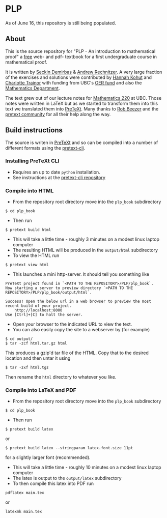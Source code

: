 # PLP

As of June 16, this repository is still being populated.

## About

This is the source repository for 
"PLP - An introduction to mathematical proof"
a [free](https://creativecommons.org/licenses/by-nc-sa/4.0/) web- and pdf- textbook for a first undergraduate course in mathematical proof. 

It is written by [Seckin Demirbas](https://personal.math.ubc.ca/~s.demirbas/) & [Andrew Rechnitzer](https://personal.math.ubc.ca/~andrewr/front_page.html). A very large fraction of the exercises and solutions were contributed by  [Hannah Kohut](https://www.math.ubc.ca/user/2920) and [Charlotte Trainor](https://www.math.ubc.ca/user/2576) with funding from UBC's [OER fund](https://oerfund.open.ubc.ca/) and also the [Mathematics Department](https://www.math.ubc.ca/).

The text grew out of our lecture notes for [Mathematics 220](https://www.calendar.ubc.ca/vancouver/courses.cfm?page=code&code=MATH#220) at UBC. Those notes were written in LaTeX but as we started to transform them into this text we translated them into [PreTeXt](https://pretextbook.org/). Many thanks to [Rob Beezer](http://buzzard.ups.edu/) and the [pretext community](https://groups.google.com/g/pretext-support) for all their help along the way.



## Build instructions

The source is writen in [PreTeXt](https://pretextbook.org/) and so can
be compiled into a number of different formats using the
[pretext-cli](https://pretextbook.org/doc/guide/html/processing-CLI.html).

### Installing PreTeXt CLI
* Requires an up to date `python` installation.
* See instructions at the [pretext-cli repository](https://github.com/PreTeXtBook/pretext-cli/)

### Compile into HTML
* From the repository root directory move into the `plp_book` subdirectory
```
$ cd plp_book
```
* Then run
```
$ pretext build html
```
* This will take a little time - roughly 3 minutes on a modest linux laptop computer
* The resulting HTML will be produced in the `output/html` subdirectory
* To view the HTML run
```
$ pretext view html
```
* This launches a mini http-server. It should tell you something like 
```
PreTeXt project found in `<PATH TO THE REPOSITORY>/PLP/plp_book`.
Now starting a server to preview directory `<PATH TO THE REPOSITORY>/PLP/plp_book/output/html`.

Success! Open the below url in a web browser to preview the most recent build of your project.
    http://localhost:8000
Use [Ctrl]+[C] to halt the server.

```
* Open your browser to the indicated URL to view the text.
* You can also easily copy the site to a webserver by (for example)
```
$ cd output/
$ tar -zcf html.tar.gz html
```
This produces a gzip'd tar file of the HTML. Copy that to the desired location and then untar it using
```
$ tar -zxf html.tgz
```
Then rename the `html` directory to whatever you like.


### Compile into LaTeX and PDF
* From the repository root directory move into the `plp_book` subdirectory
```
$ cd plp_book
```
* Then run
```
$ pretext build latex 
```
or
```
$ pretext build latex --stringparam latex.font.size 11pt
```
for a slightly larger font (recommended).
* This will take a little time - roughly 10 minutes on a modest linux laptop computer
* The latex is output to the `output/latex` subdirectory
* To then compile this latex into PDF run 
```
pdflatex main.tex
```
or
```
latexmk main.tex
```

